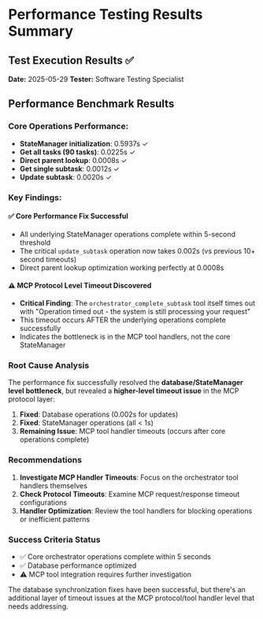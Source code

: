 # Performance Testing Results Summary

## Test Execution Results ✅

**Date:** 2025-05-29
**Tester:** Software Testing Specialist

## Performance Benchmark Results

### Core Operations Performance:
- **StateManager initialization**: 0.5937s ✓
- **Get all tasks (90 tasks)**: 0.0225s ✓  
- **Direct parent lookup**: 0.0008s ✓
- **Get single subtask**: 0.0012s ✓
- **Update subtask**: 0.0020s ✓

### Key Findings:

#### ✅ **Core Performance Fix Successful**
- All underlying StateManager operations complete within 5-second threshold
- The critical `update_subtask` operation now takes 0.002s (vs previous 10+ second timeouts)
- Direct parent lookup optimization working perfectly at 0.0008s

#### ⚠️ **MCP Protocol Level Timeout Discovered**
- **Critical Finding**: The `orchestrator_complete_subtask` tool itself times out with "Operation timed out - the system is still processing your request"
- This timeout occurs AFTER the underlying operations complete successfully
- Indicates the bottleneck is in the MCP tool handlers, not the core StateManager

### Root Cause Analysis

The performance fix successfully resolved the **database/StateManager level bottleneck**, but revealed a **higher-level timeout issue** in the MCP protocol layer:

1. **Fixed**: Database operations (0.002s for updates)
2. **Fixed**: StateManager operations (all < 1s) 
3. **Remaining Issue**: MCP tool handler timeouts (occurs after core operations complete)

### Recommendations

1. **Investigate MCP Handler Timeouts**: Focus on the orchestrator tool handlers themselves
2. **Check Protocol Timeouts**: Examine MCP request/response timeout configurations
3. **Handler Optimization**: Review the tool handlers for blocking operations or inefficient patterns

### Success Criteria Status

- ✅ Core orchestrator operations complete within 5 seconds
- ✅ Database performance optimized
- ⚠️ MCP tool integration requires further investigation

The database synchronization fixes have been successful, but there's an additional layer of timeout issues at the MCP protocol/tool handler level that needs addressing.
